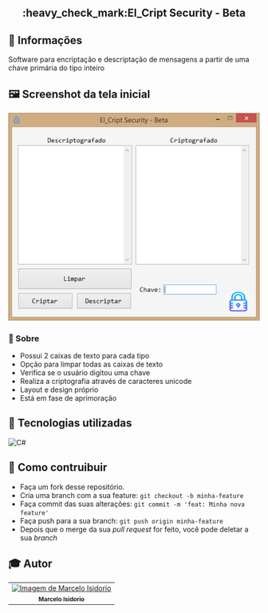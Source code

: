 <h2 align="center">
    :heavy_check_mark:El_Cript Security - Beta
</h2>

## 🔖 Informações
<p>Software para encriptação e descriptação de mensagens a partir de uma chave primária do tipo inteiro</p>

## 🖼 Screenshot da tela inicial
<div style="margin: auto;">
    <img src="tela.PNG" alt="Tela Principal"></img>
</div>

### :memo: Sobre
- Possui 2 caixas de texto para cada tipo
- Opção para limpar todas as caixas de texto
- Verifica se o usuário digitou uma chave
- Realiza a criptografia através de caracteres unicode
- Layout e design próprio
- Está em fase de aprimoração

## :rocket:	Tecnologias utilizadas
<img alt="C#" height="100" width="100" src="https://cdn.worldvectorlogo.com/logos/c--4.svg">

## :pushpin: Como contruibuir
- Faça um fork desse repositório.
- Cria uma branch com a sua feature: `git checkout -b minha-feature`
- Faça commit das suas alterações: `git commit -m 'feat: Minha nova feature'`
- Faça push para a sua branch: `git push origin minha-feature`
- Depois que o merge da sua *pull request* for feito, você pode deletar a sua *branch*

## :mortar_board: Autor
<table align="center">
    <tr>
        <td align="center" style="margin: 15px;">
            <a href="https://github.com/marceloisidorio">
                <img src="https://avatars.githubusercontent.com/u/98700480?v=4" alt="Imagem de Marcelo Isidorio" width="150px" height=""/>
                <br>
                <sub><b>Marcelo Isidorio</b></sub>
            </a>
        </td>
    </tr>
</table>
